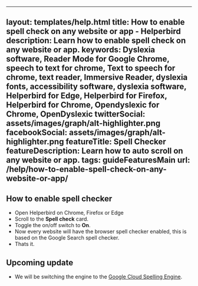 
---
layout: templates/help.html
title: How to enable spell check on any website or app - Helperbird
description: Learn how to enable spell check on any website or app.
keywords:
  Dyslexia software, Reader Mode for Google Chrome, speech to text for chrome, Text to speech for
  chrome,  text reader, Immersive Reader, dyslexia fonts, accessibility software, dyslexia software,
  Helperbird for Edge, Helperbird for Firefox, Helperbird for Chrome, Opendyslexic for Chrome,
  OpenDyslexic
twitterSocial: assets/images/graph/alt-highlighter.png
facebookSocial: assets/images/graph/alt-highlighter.png
featureTitle: Spell Checker
featureDescription: Learn how to auto scroll on any website or app.
tags: guideFeaturesMain
url: /help/how-to-enable-spell-check-on-any-website-or-app/
---


## How to enable spell checker

- Open Helperbird on Chrome, Firefox or Edge
- Scroll to the **Spell check** card.
- Toggle the on/off switch to **On**.
- Now every website will have the browser spell checker enabled, this is based on the Google Search spell checker.
- Thats it.

## Upcoming update
- We will be switching the engine to the [Google Cloud Spelling Engine](https://cloud.google.com/docs/text-to-speech/).





